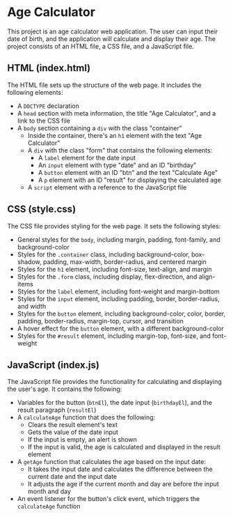 # Age Calculator

This project is an age calculator web application. The user can input their date of birth, and the application will
calculate and display their age. The project consists of an HTML file, a CSS file, and a JavaScript file.

## HTML (index.html)

The HTML file sets up the structure of the web page. It includes the following elements:

- A `DOCTYPE` declaration
- A `head` section with meta information, the title "Age Calculator", and a link to the CSS file
- A `body` section containing a `div` with the class "container"
    - Inside the container, there's an `h1` element with the text "Age Calculator"
    - A `div` with the class "form" that contains the following elements:
        - A `label` element for the date input
        - An `input` element with type "date" and an ID "birthday"
        - A `button` element with an ID "btn" and the text "Calculate Age"
        - A `p` element with an ID "result" for displaying the calculated age
    - A `script` element with a reference to the JavaScript file

## CSS (style.css)

The CSS file provides styling for the web page. It sets the following styles:

- General styles for the `body`, including margin, padding, font-family, and background-color
- Styles for the `.container` class, including background-color, box-shadow, padding, max-width, border-radius, and
  centered margin
- Styles for the `h1` element, including font-size, text-align, and margin
- Styles for the `.form` class, including display, flex-direction, and align-items
- Styles for the `label` element, including font-weight and margin-bottom
- Styles for the `input` element, including padding, border, border-radius, and width
- Styles for the `button` element, including background-color, color, border, padding, border-radius, margin-top,
  cursor, and transition
- A hover effect for the `button` element, with a different background-color
- Styles for the `#result` element, including margin-top, font-size, and font-weight

## JavaScript (index.js)

The JavaScript file provides the functionality for calculating and displaying the user's age. It contains the following:

- Variables for the button (`btnEl`), the date input (`birthdayEl`), and the result paragraph (`resultEl`)
- A `calculateAge` function that does the following:
    - Clears the result element's text
    - Gets the value of the date input
    - If the input is empty, an alert is shown
    - If the input is valid, the age is calculated and displayed in the result element
- A `getAge` function that calculates the age based on the input date:
    - It takes the input date and calculates the difference between the current date and the input date
    - It adjusts the age if the current month and day are before the input month and day
- An event listener for the button's click event, which triggers the `calculateAge` function